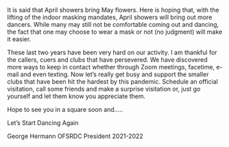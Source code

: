 It is said that April showers bring May flowers.  Here is hoping that, with the lifting of the indoor masking mandates, April showers will bring out more dancers. While many may still not be comfortable coming out and dancing, the fact that one may choose to wear a mask or not (no judgment) will make it easier.              

These last two years have been very hard on our activity. I am thankful for the callers, cuers and clubs that have persevered.  We have discovered more ways to keep in contact whether through Zoom meetings, facetime, e-mail and even texting.  Now let’s really get busy and support the smaller clubs that have been hit the hardest by this pandemic. Schedule an official visitation, call some friends and make a surprise visitation or, just go yourself and let them know you appreciate them. 
       
Hope to see you in a square soon and…..

Let’s Start Dancing Again

George Hermann
OFSRDC President 2021-2022

